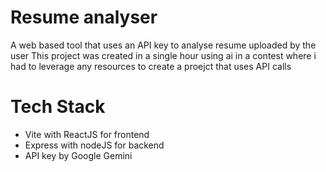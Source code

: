 # Resume analyser
A web based tool that uses an API key to analyse resume uploaded by the user
This project was created in a single hour using ai in a contest where i had to leverage any resources to create a proejct that uses API calls

# Tech Stack
 - Vite with ReactJS for frontend
 - Express with nodeJS for backend
 - API key by Google Gemini
